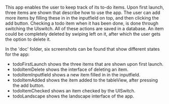 This app enables the user to keep track of its to-do items. Upon first launch, three items are shown that describe how to use the app. The user can add more items by filling these in in the inputfield on top, and then clicking the add button. Checking a todo item when it has been done, is done through switching the UIswitch. All of these actions are saved in a database. An item could be completely deleted by swiping left on it, after which the user gets the option to delete it.

In the 'doc' folder, six screenshots can be found that show different states for the app:
- todoFirstLaunch shows the three items that are shown upon first launch.
- todoItemDelete shows the interface of deleting an item.
- todoItemInputfield shows a new item filled in in the inputfield.
- todoItemAdded shows the item added to the tableView, after pressing the add button.
- todoItemChecked shows an item checked by the UISwitch.
- todoLandscape shows the landscape interface of the app.
